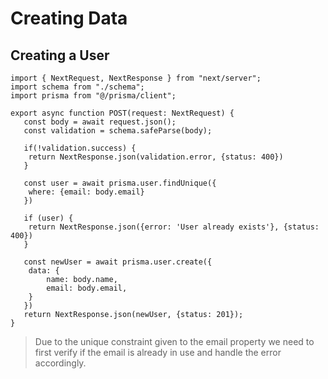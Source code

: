 # Creating Data

## Creating a User

```tsx
import { NextRequest, NextResponse } from "next/server";
import schema from "./schema";
import prisma from "@/prisma/client";

export async function POST(request: NextRequest) {
   const body = await request.json(); 
   const validation = schema.safeParse(body);

   if(!validation.success) {
    return NextResponse.json(validation.error, {status: 400})
   }

   const user = await prisma.user.findUnique({
    where: {email: body.email}
   })

   if (user) {
    return NextResponse.json({error: 'User already exists'}, {status: 400})
   }

   const newUser = await prisma.user.create({
    data: {
        name: body.name,
        email: body.email,
    }
   })
   return NextResponse.json(newUser, {status: 201});
}
```

> Due to the unique constraint given to the email property we need to first verify if the email is already in use and handle the error accordingly.